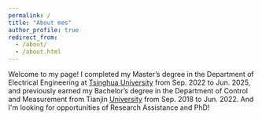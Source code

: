 ```yaml
---
permalink: /
title: "About mes"
author_profile: true
redirect_from: 
  - /about/
  - /about.html
---
```


Welcome to my page! I completed my Master’s degree in the Department of Electrical Engineering at [Tsinghua University](https://www.tsinghua.edu.cn/en/) from Sep. 2022 to Jun. 2025, and previously earned my Bachelor’s degree in the Department of  Control and Measurement from Tianjin [University](https://en.tju.edu.cn/) from Sep. 2018 to Jun. 2022. And I'm looking for opportunities of Research Assistance and PhD!


